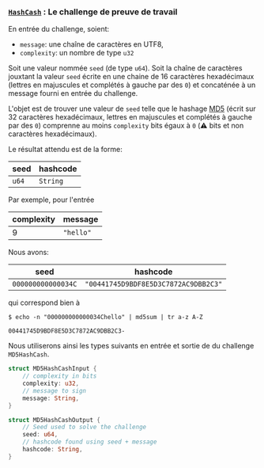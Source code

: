 ### [`HashCash`](https://fr.wikipedia.org/wiki/Hashcash) : Le challenge de preuve de travail

En entrée du challenge, soient:

* `message`: une chaîne de caractères en UTF8,
* `complexity`: un nombre de type `u32`

Soit une valeur nommée `seed` (de type `u64`).
Soit la chaîne de caractères jouxtant la valeur `seed` écrite en une chaine de 16 caractères
hexadécimaux (lettres en majuscules et complétés à gauche par des `0`) et concaténée à un message fourni en entrée du
challenge.

L'objet est de trouver une valeur de `seed` telle que le hashage [MD5](https://fr.wikipedia.org/wiki/MD5) (écrit sur 32
caractères hexadécimaux, lettres en majuscules et complétés à gauche par des `0`) comprenne au moins `complexity` bits
égaux à `0` (⚠️ bits et non caractères hexadécimaux).

Le résultat attendu est de la forme:

| seed  | hashcode |
|-------|----------|
| `u64` | `String` |

Par exemple, pour l'entrée

| complexity | message     |
|------------|-------------|
| 9          | `"hello"`   |

Nous avons:

| seed               | hashcode                             |
|--------------------|--------------------------------------|
| `000000000000034C` | `"00441745D9BDF8E5D3C7872AC9DBB2C3"` |

qui correspond bien à

```shell
$ echo -n "000000000000034Chello" | md5sum | tr a-z A-Z
```

```
00441745D9BDF8E5D3C7872AC9DBB2C3-
```


Nous utiliserons ainsi les types suivants en entrée et sortie de du challenge `MD5HashCash`.

```rust
struct MD5HashCashInput {
    // complexity in bits
    complexity: u32,
    // message to sign
    message: String,
}

struct MD5HashCashOutput {
    // Seed used to solve the challenge
    seed: u64,
    // hashcode found using seed + message
    hashcode: String,
}
```
